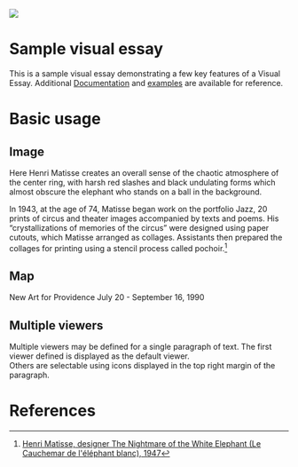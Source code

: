 <a href="https://juncture-digital.org"><img src="https://juncture-digital.org/images/ve-button.png"></a>

<param ve-config 
       title="The Nightmare of the White Elephant (Le Cauchemar de l'éléphant blanc), 1947"
       author="RISD Musem"
       banner="https://risdmuseum.org/sites/default/files/styles/scaled_900/museumplus/263755.jpg?itok=JvdPpoXH" 
       layout="vertical">
         
<!-- Entities discussed throughout the essay are typically defined before the essay text and
     are thus available in all text.  Entity identifiers (QIDs) can be found in either
     Wikipedia or Wikidata (https://www.wikidata.org)> -->
<param ve-entity eid="Q5589"> <!-- Henri Matisse -->

# Sample visual essay

This is a sample visual essay demonstrating a few key features of a Visual Essay. Additional [Documentation](https://github.com/JSTOR-Labs/juncture/wiki) and [examples](https://jstor-labs.github.io/juncture-examples) are available for reference.
<param ve-image label="The Nightmare of the White Elephant" license="public domain" url="https://risdmuseum.org/sites/default/files/styles/scaled_900/museumplus/263755.jpg?itok=JvdPpoXH">

# Basic usage

## Image

Here Henri Matisse creates an overall sense of the chaotic atmosphere of the center ring, with harsh red slashes and black undulating forms which almost obscure the elephant who stands on a ball in the background.

In 1943, at the age of 74, Matisse began work on the portfolio Jazz, 20 prints of circus and theater images accompanied by texts and poems. His “crystallizations of memories of the circus” were designed using paper cutouts, which Matisse arranged as collages. Assistants then prepared the collages for printing using a stencil process called pochoir.[^1]
<param ve-image 
       label="The Nightmare of the White Elephant (Le Cauchemar de l'éléphant blanc), 1947" 
       description="painting by Johannes Vermeer" 
       license="public domain" 
       url="https://risdmuseum.org/sites/default/files/styles/scaled_900/museumplus/263755.jpg?itok=JvdPpoXH">

## Map

New Art for Providence
July 20 - September 16, 1990
<param ve-map center="Q2148186" zoom="11" prefer-geojson>

## Multiple viewers

Multiple viewers may be defined for a single paragraph of text.  The first viewer defined is displayed as the default viewer.  
Others are selectable using icons displayed in the top right margin of the paragraph.
<param ve-image label="The Nightmare of the White Elephant" url="https://risdmuseum.org/sites/default/files/styles/scaled_900/museumplus/263755.jpg?itok=JvdPpoXH">

# References

[^1]: [Henri Matisse, designer
The Nightmare of the White Elephant (Le Cauchemar de l'éléphant blanc), 1947](https://risdmuseum.org/art-design/collection/nightmare-white-elephant-le-cauchemar-de-lelephant-blanc-1987058?return=%2Fart-design%2Fcollection%3Fsearch_api_fulltext%3Dmatisse%26op%3D#content__section--exhibition-history--933691)

